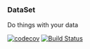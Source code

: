 ### DataSet
Do things with your data

[![codecov](https://codecov.io/gh/tomkallen/dataset/branch/master/graph/badge.svg)](https://codecov.io/gh/tomkallen/dataset)
[![Build Status](https://travis-ci.org/tomkallen/dataset.svg?branch=master)](https://travis-ci.org/tomkallen/dataset)